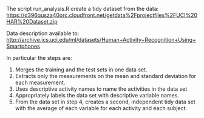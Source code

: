 The script run_analysis.R create a tidy dataset from the data:
https://d396qusza40orc.cloudfront.net/getdata%2Fprojectfiles%2FUCI%20HAR%20Dataset.zip

Data description available to:
http://archive.ics.uci.edu/ml/datasets/Human+Activity+Recognition+Using+Smartphones


In particular the steps are:

  1) Merges the training and the test sets in one data set.
  2) Extracts only the measurements on the mean and standard deviation for each measurement. 
  3) Uses descriptive activity names to name the activities in the data set
  4) Appropriately labels the data set with descriptive variable names.
  5) From the data set in step 4, creates a second, independent tidy data set with the average of each variable for each           activity   and each subject.

